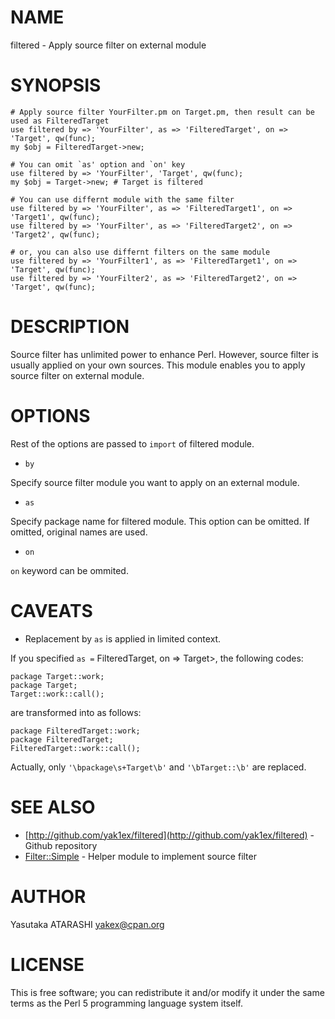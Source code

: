 # NAME

filtered - Apply source filter on external module

# SYNOPSIS

    # Apply source filter YourFilter.pm on Target.pm, then result can be used as FilteredTarget
    use filtered by => 'YourFilter', as => 'FilteredTarget', on => 'Target', qw(func);
    my $obj = FilteredTarget->new;

    # You can omit `as' option and `on' key
    use filtered by => 'YourFilter', 'Target', qw(func);
    my $obj = Target->new; # Target is filtered

    # You can use differnt module with the same filter
    use filtered by => 'YourFilter', as => 'FilteredTarget1', on => 'Target1', qw(func);
    use filtered by => 'YourFilter', as => 'FilteredTarget2', on => 'Target2', qw(func);

    # or, you can also use differnt filters on the same module
    use filtered by => 'YourFilter1', as => 'FilteredTarget1', on => 'Target', qw(func);
    use filtered by => 'YourFilter2', as => 'FilteredTarget2', on => 'Target', qw(func);

# DESCRIPTION

Source filter has unlimited power to enhance Perl.
However, source filter is usually applied on your own sources.
This module enables you to apply source filter on external module.

# OPTIONS

Rest of the options are passed to `import` of filtered module.

- `by`

Specify source filter module you want to apply on an external module.

- `as`

Specify package name for filtered module.
This option can be omitted. If omitted, original names are used.

- `on`

`on` keyword can be ommited.

# CAVEATS

- Replacement by `as` is applied in limited context.

If you specified `as =` FilteredTarget, on => Target>, the following codes:

    package Target::work;
    package Target;
    Target::work::call();

are transformed into as follows:

    package FilteredTarget::work;
    package FilteredTarget;
    FilteredTarget::work::call();

Actually, only `'\bpackage\s+Target\b'` and `'\bTarget::\b'` are replaced.

# SEE ALSO

- [http://github.com/yak1ex/filtered](http://github.com/yak1ex/filtered) - Github repository
- [Filter::Simple](http://search.cpan.org/perldoc?Filter::Simple) - Helper module to implement source filter

# AUTHOR

Yasutaka ATARASHI <yakex@cpan.org>

# LICENSE

This is free software; you can redistribute it and/or modify it under
the same terms as the Perl 5 programming language system itself.
